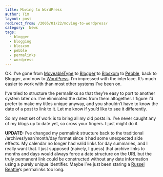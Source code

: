 ```yaml
---
title: Moving to WordPress
author: Tim
layout: post
redirect_from: /2005/01/22/moving-to-wordpress/
category:  News
tags:
  - blogger
  - blogging
  - blosxom
  - pebble
  - permalinks
  - wordpress
---
```

OK. I&#8217;ve gone from [MoveableType][1] to [Blogger][2] to [Blosxom][3] to [Pebble][4], back to Blogger, and now to [WordPress][5]. I&#8217;m impressed with the interface. It&#8217;s much easier to work with than most other systems I&#8217;ve been on.

I&#8217;ve tried to structure the permalinks so that they&#8217;re easy to port to another system later on. I&#8217;ve eliminated the dates from them altogether. I figure I&#8217;d prefer to make my titles unique anyway, and you shouldn&#8217;t have to know the date of a post to link to it. Let me know if you&#8217;d like to see it differently.

So my next set of work is to bring all my old posts in. I&#8217;ve never caught any of my blogs up to date yet, so cross your fingers. I just might do it.

**UPDATE:** I&#8217;ve changed my permalink structure back to the traditional /archives/year/month/day format since it had some unexpected side effects. My calendar no longer had valid links for day summaries, and I really want that. I just supposed (naively, I guess) that archive links to months and days would always force a date structure on the URL but the truly permanent link could be constructed without any date information using a purely unique identifier. Maybe I&#8217;ve just been staring a [Russel Beattie][6]&#8216;s permalinks too long.

 [1]: http://moveabletype.org/
 [2]: http://blogger.com
 [3]: http://blosxom.com
 [4]: http://pebble.sourceforge.net
 [5]: http://wordpress.org
 [6]: http://www.russellbeattie.com/notebook/ "Russell Beattie Notebook"
